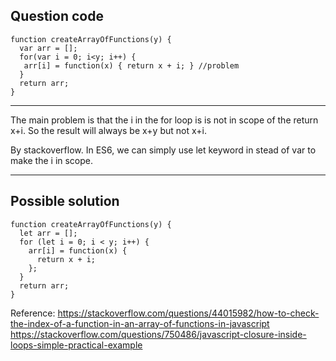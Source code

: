 Question code
----------------
```
function createArrayOfFunctions(y) {
  var arr = [];
  for(var i = 0; i<y; i++) {
   arr[i] = function(x) { return x + i; } //problem
  }
  return arr;
}
```

*************************
The main problem is that the i in the for loop is is not in scope of the return x+i.
So the result will always be x+y but not x+i.

By stackoverflow. In ES6, we can simply use let keyword in stead of var to make the i in scope.
*************************

Possible solution
----------------------
```
function createArrayOfFunctions(y) {
  let arr = [];
  for (let i = 0; i < y; i++) {
    arr[i] = function(x) {
      return x + i;
    };
  }
  return arr;
}
```

Reference:
https://stackoverflow.com/questions/44015982/how-to-check-the-index-of-a-function-in-an-array-of-functions-in-javascript
https://stackoverflow.com/questions/750486/javascript-closure-inside-loops-simple-practical-example
